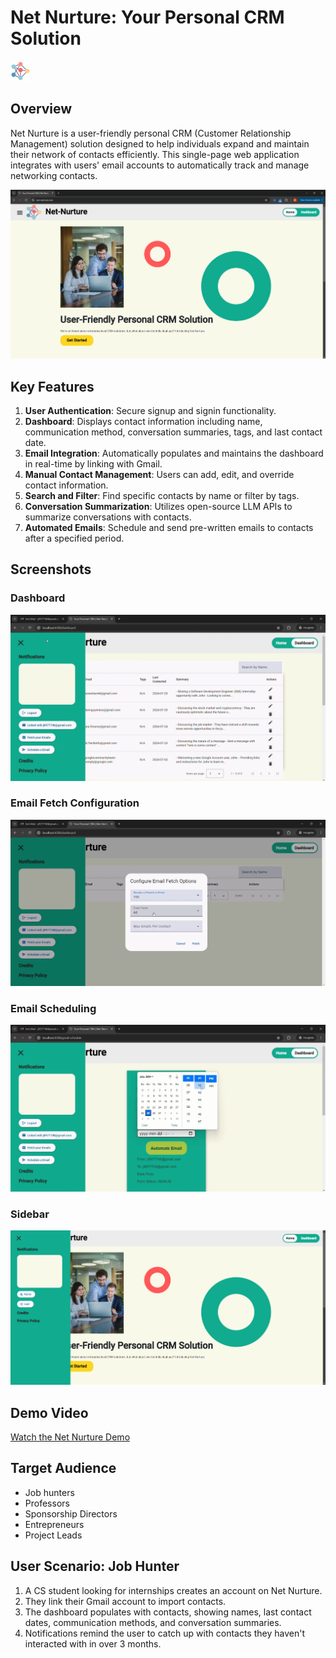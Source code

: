 # Net Nurture: Your Personal CRM Solution

![Net Nurture Logo](https://github.com/nuhgooyin/net-nurture/blob/main/frontend/public/favicon.png)

## Overview

Net Nurture is a user-friendly personal CRM (Customer Relationship Management) solution designed to help individuals expand and maintain their network of contacts efficiently. This single-page web application integrates with users' email accounts to automatically track and manage networking contacts.

![Net Nurture Homepage](https://github.com/nuhgooyin/net-nurture/blob/main/images/index.png)

## Key Features

1. **User Authentication**: Secure signup and signin functionality.
2. **Dashboard**: Displays contact information including name, communication method, conversation summaries, tags, and last contact date.
3. **Email Integration**: Automatically populates and maintains the dashboard in real-time by linking with Gmail.
4. **Manual Contact Management**: Users can add, edit, and override contact information.
5. **Search and Filter**: Find specific contacts by name or filter by tags.
6. **Conversation Summarization**: Utilizes open-source LLM APIs to summarize conversations with contacts.
7. **Automated Emails**: Schedule and send pre-written emails to contacts after a specified period.

## Screenshots

### Dashboard
![Dashboard](https://github.com/nuhgooyin/net-nurture/blob/main/images/dashboard_view.png)

### Email Fetch Configuration
![Email Fetch Configuration](https://github.com/nuhgooyin/net-nurture/blob/main/images/email_fetch_options.png)

### Email Scheduling
![Email Scheduling](https://github.com/nuhgooyin/net-nurture/blob/main/images/email_scheduler.png)

### Sidebar
![Sidebar](https://github.com/nuhgooyin/net-nurture/blob/main/images/sidebar.png)

## Demo Video

[Watch the Net Nurture Demo](https://youtu.be/xgxkfDzWKGQ)

## Target Audience

- Job hunters
- Professors
- Sponsorship Directors
- Entrepreneurs
- Project Leads

## User Scenario: Job Hunter

1. A CS student looking for internships creates an account on Net Nurture.
2. They link their Gmail account to import contacts.
3. The dashboard populates with contacts, showing names, last contact dates, communication methods, and conversation summaries.
4. Notifications remind the user to catch up with contacts they haven't interacted with in over 3 months.
